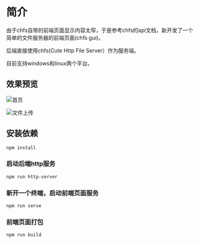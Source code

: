 # 简介

由于chfs自带的前端页面显示内容太窄，于是参考chfs的api文档，新开发了一个简单的文件服务器的前端页面(chfs gui)。

后端直接使用chfs(Cute Http File Server）作为服务端。

目前支持windows和linux两个平台。

## 效果预览

![](https://qooop.github.io/images/file-server-index.png "首页")

![](https://qooop.github.io/images/file-server-upload.png "文件上传")

## 安装依赖
```
npm install
```

### 启动后端http服务
```
npm run http-server
```

### 新开一个终端，启动前端页面服务
```
npm run serve
```

### 前端页面打包
```
npm run build
```
